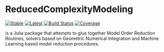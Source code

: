 # ReducedComplexityModeling

[![Stable](https://img.shields.io/badge/docs-stable-blue.svg)](https://JuliaRCM.github.io/ReducedComplexityModeling.jl/stable)
[![Latest](https://img.shields.io/badge/docs-latest-blue.svg)](https://JuliaRCM.github.io/ReducedComplexityModeling.jl/latest)
[![Build Status](https://github.com/JuliaRCM/ReducedComplexityModeling.jl/actions/workflows/CI.yml/badge.svg?branch=main)](https://github.com/JuliaRCM/ReducedComplexityModeling.jl/actions/workflows/CI.yml?query=branch%3Amain)
[![Coverage](https://codecov.io/gh/JuliaRCM/ReducedComplexityModeling.jl/branch/main/graph/badge.svg)](https://codecov.io/gh/JuliaRCM/ReducedComplexityModeling.jl)

is a Julia package that attempts to glue together Model Order Reduction Routines, solvers based on Geometric Numerical Integration and Machine Learning based model reduction procedures.
